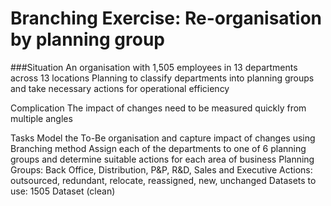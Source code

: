 # Branching Exercise: Re-organisation by planning group

###Situation
An organisation with 1,505 employees in 13 departments across 13 locations
Planning to classify departments into planning groups and take necessary actions for operational efficiency

Complication
The impact of changes need to be measured quickly from multiple angles

Tasks
Model the To-Be organisation and capture impact of changes using Branching method
Assign each of the departments to one of 6 planning groups and determine suitable actions for each area of business
Planning Groups: Back Office, Distribution, P&P, R&D, Sales and Executive
Actions: outsourced, redundant, relocate, reassigned, new, unchanged 
Datasets to use: 1505 Dataset (clean)
